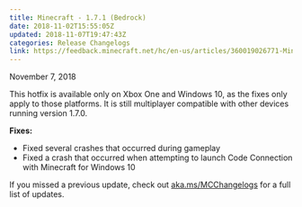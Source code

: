 ```yaml
---
title: Minecraft - 1.7.1 (Bedrock)
date: 2018-11-02T15:55:05Z
updated: 2018-11-07T19:47:43Z
categories: Release Changelogs
link: https://feedback.minecraft.net/hc/en-us/articles/360019026771-Minecraft-1-7-1-Bedrock-
---
```


November 7, 2018

This hotfix is available only on Xbox One and Windows 10, as the fixes only apply to those platforms. It is still multiplayer compatible with other devices running version 1.7.0.

**Fixes:**

- Fixed several crashes that occurred during gameplay
- Fixed a crash that occurred when attempting to launch Code Connection with Minecraft for Windows 10

If you missed a previous update, check out [aka.ms/MCChangelogs](https://aka.ms/MCChangelogs) for a full list of updates.
